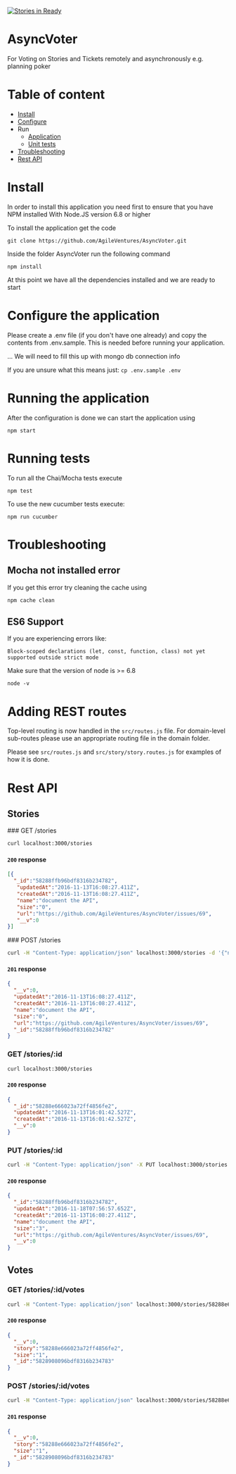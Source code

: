 [![Stories in Ready](https://badge.waffle.io/AgileVentures/AsyncVoter.png?label=ready&title=Ready)](https://waffle.io/AgileVentures/AsyncVoter)
# AsyncVoter
For Voting on Stories and Tickets remotely and asynchronously e.g. planning poker

# Table of content
* [Install](#install)
* [Configure](#configure-the-application)
* Run
  * [Application](#running-the-application)
  * [Unit tests](#running-tests)
* [Troubleshooting](#troubleshooting)
* [Rest API](#rest-api)

# Install
In order to install this application you need first to ensure that you have NPM installed
With Node.JS version 6.8 or higher

To install the application get the code
```
git clone https://github.com/AgileVentures/AsyncVoter.git
```

Inside the folder AsyncVoter run the following command
```
npm install
```

At this point we have all the dependencies installed and we are ready to start

# Configure the application

Please create a .env file (if you don't have one already) and copy the contents from .env.sample. This is needed before running your application.

... We will need to fill this up with mongo db connection info

If you are unsure what this means just: `cp .env.sample .env`


# Running the application

After the configuration is done we can start the application using

```
npm start
```

# Running tests

To run all the Chai/Mocha tests execute

```
npm test
```

To use the new cucumber tests execute:

```
npm run cucumber
```


# Troubleshooting

## Mocha not installed error

If you get this error try cleaning the cache using

```
npm cache clean
```

## ES6 Support

If you are experiencing errors like:

```
Block-scoped declarations (let, const, function, class) not yet supported outside strict mode
```

Make sure that the version of node is >= 6.8

```
node -v
```

# Adding REST routes

Top-level routing is now handled in the `src/routes.js` file. For domain-level sub-routes please use an appropriate routing file in the domain folder.

Please see `src/routes.js` and `src/story/story.routes.js` for examples of how it is done.

# Rest API

## Stories

### GET /stories
```bash
curl localhost:3000/stories
```

#### `200` response
```json
[{
  "_id":"58288ffb96bdf8316b234782",
   "updatedAt":"2016-11-13T16:08:27.411Z",
   "createdAt":"2016-11-13T16:08:27.411Z",
   "name":"document the API",
   "size":"0",
   "url":"https://github.com/AgileVentures/AsyncVoter/issues/69",
   "__v":0
}]
```

### POST /stories
```bash
curl -H "Content-Type: application/json" localhost:3000/stories -d '{"name": "document the API", "size": "0", "url": "https://github.com/AgileVentures/AsyncVoter/issues/69"}'
```

#### `201` response
```json
{
  "__v":0,
  "updatedAt":"2016-11-13T16:08:27.411Z",
  "createdAt":"2016-11-13T16:08:27.411Z",
  "name":"document the API",
  "size":"0",
  "url":"https://github.com/AgileVentures/AsyncVoter/issues/69",
  "_id":"58288ffb96bdf8316b234782"
}
```

### GET /stories/:id
```bash
curl localhost:3000/stories
```

#### `200` response
```json
{
  "_id":"58288e666023a72ff4856fe2",
  "updatedAt":"2016-11-13T16:01:42.527Z",
  "createdAt":"2016-11-13T16:01:42.527Z",
  "__v":0
}
```

### PUT /stories/:id
```bash
curl -H "Content-Type: application/json" -X PUT localhost:3000/stories -d '{"size": "3"}'
```

#### `200` response
```json
{
  "_id":"58288ffb96bdf8316b234782",
  "updatedAt":"2016-11-18T07:56:57.652Z",
  "createdAt":"2016-11-13T16:08:27.411Z",
  "name":"document the API",
  "size":"3",
  "url":"https://github.com/AgileVentures/AsyncVoter/issues/69",
  "__v":0
}
```

## Votes

### GET /stories/:id/votes
```bash
curl -H "Content-Type: application/json" localhost:3000/stories/58288e666023a72ff4856fe2/votes
```

#### `200` response
```json
{
  "__v":0,
  "story":"58288e666023a72ff4856fe2",
  "size":"1",
  "_id":"5828908096bdf8316b234783"
}
```

### POST /stories/:id/votes
```bash
curl -H "Content-Type: application/json" localhost:3000/stories/58288e666023a72ff4856fe2/votes -d '{"size": "1"}'
```

#### `201` response
```json
{
  "__v":0,
  "story":"58288e666023a72ff4856fe2",
  "size":"1",
  "_id":"5828908096bdf8316b234783"
}
```

